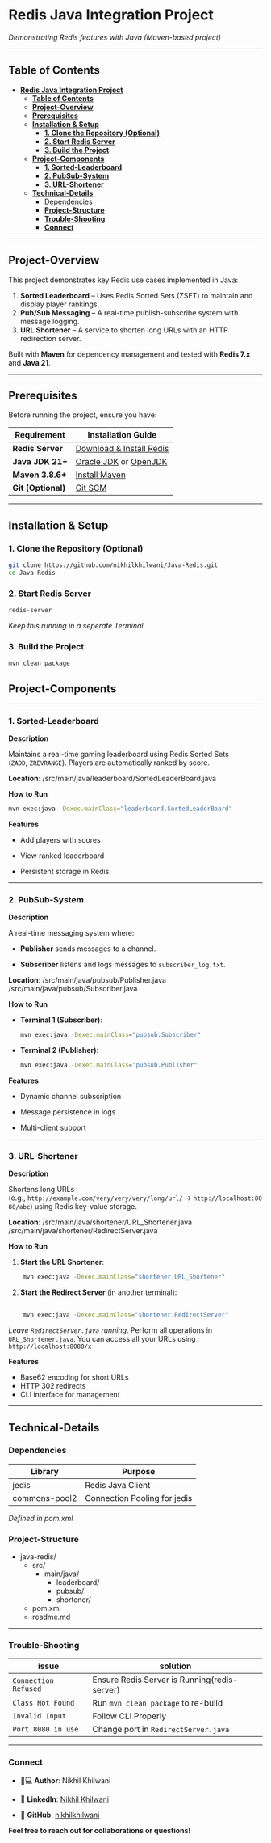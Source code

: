 # **Redis Java Integration Project**

*Demonstrating Redis features with Java (Maven-based project)*  

---

## **Table of Contents**
- [**Redis Java Integration Project**](#redis-java-integration-project)
	- [**Table of Contents**](#table-of-contents)
	- [**Project-Overview**](#project-overview)
	- [**Prerequisites**](#prerequisites)
	- [**Installation \& Setup**](#installation--setup)
		- [**1. Clone the Repository (Optional)**](#1-clone-the-repository-optional)
		- [**2. Start Redis Server**](#2-start-redis-server)
		- [**3. Build the Project**](#3-build-the-project)
	- [**Project-Components**](#project-components)
		- [**1. Sorted-Leaderboard**](#1-sorted-leaderboard)
		- [**2. PubSub-System**](#2-pubsub-system)
		- [**3. URL-Shortener**](#3-url-shortener)
	- [**Technical-Details**](#technical-details)
		- [Dependencies](#dependencies)
		- [**Project-Structure**](#project-structure)
		- [**Trouble-Shooting**](#trouble-shooting)
		- [**Connect**](#connect)

---

## **Project-Overview**

This project demonstrates key Redis use cases implemented in Java:
1. **Sorted Leaderboard** – Uses Redis Sorted Sets (ZSET) to maintain and display player rankings.
2. **Pub/Sub Messaging** – A real-time publish-subscribe system with message logging.
3. **URL Shortener** – A service to shorten long URLs with an HTTP redirection server.

Built with **Maven** for dependency management and tested with **Redis 7.x** and **Java 21**.

---

## **Prerequisites**

Before running the project, ensure you have:

| Requirement       | Installation Guide                          |
|-------------------|---------------------------------------------|
| **Redis Server**  | [Download & Install Redis](https://redis.io/download) |
| **Java JDK 21+**  | [Oracle JDK](https://www.oracle.com/java/technologies/javase-downloads.html) or [OpenJDK](https://openjdk.org/) |
| **Maven 3.8.6+**  | [Install Maven](https://maven.apache.org/install.html) |
| **Git (Optional)**| [Git SCM](https://git-scm.com/downloads)    |

---

## **Installation & Setup**
### **1. Clone the Repository (Optional)**

```bash
git clone https://github.com/nikhilkhilwani/Java-Redis.git
cd Java-Redis
```

### **2. Start Redis Server**

```bash
redis-server
```

*Keep this running in a seperate Terminal*

### **3. Build the Project**

```bash
mvn clean package
```

## **Project-Components**
***
### **1. Sorted-Leaderboard**

**Description**

Maintains a real-time gaming leaderboard using Redis Sorted Sets (`ZADD`, `ZREVRANGE`). Players are automatically ranked by score.

**Location**: /src/main/java/leaderboard/SortedLeaderBoard.java

**How to Run**

```bash
mvn exec:java -Dexec.mainClass="leaderboard.SortedLeaderBoard"
```

**Features**
- Add players with scores
    
- View ranked leaderboard
    
- Persistent storage in Redis

***

### **2. PubSub-System**

**Description**

A real-time messaging system where:
- **Publisher** sends messages to a channel.
    
- **Subscriber** listens and logs messages to `subscriber_log.txt`.

**Location**:
/src/main/java/pubsub/Publisher.java
/src/main/java/pubsub/Subscriber.java

**How to Run**

- **Terminal 1 (Subscriber)**:
    
    
    ```bash
	mvn exec:java -Dexec.mainClass="pubsub.Subscriber"
	```
    
- **Terminal 2 (Publisher)**:
    
    
    ```bash
	mvn exec:java -Dexec.mainClass="pubsub.Publisher"
	```

**Features**

- Dynamic channel subscription
    
- Message persistence in logs
    
- Multi-client support

***

### **3. URL-Shortener**

**Description**

Shortens long URLs (e.g., `http://example.com/very/very/very/long/url/` → `http://localhost:8080/abc`) using Redis key-value storage.

**Location**:
/src/main/java/shortener/URL_Shortener.java
/src/main/java/shortener/RedirectServer.java

**How to Run**

1. **Start the URL Shortener**:
    
```bash
    mvn exec:java -Dexec.mainClass="shortener.URL_Shortener"
``` 
2. **Start the Redirect Server** (in another terminal):
    
```bash
    
    mvn exec:java -Dexec.mainClass="shortener.RedirectServer"
```
*Leave ```RedirectServer.java``` running*. Perform all operations in ```URL_Shortener.java```. You can access all your URLs using ```http://localhost:8080/x``` 

**Features**

- Base62 encoding for short URLs
- HTTP 302 redirects  
- CLI interface for management

***

## **Technical-Details**

### Dependencies

| Library       | Purpose                      |
| ------------- | ---------------------------- |
| jedis         | Redis Java Client            |
| commons-pool2 | Connection Pooling for jedis |

*Defined in pom.xml*

### **Project-Structure**

- java-redis/
	- src/
		- main/java/
			- leaderboard/
			- pubsub/
			- shortener/
	- pom.xml                                  
	- readme.md

***

### **Trouble-Shooting**

| issue                    | solution                                     |
| ------------------------ | -------------------------------------------- |
| ```Connection Refused``` | Ensure Redis Server is Running(redis-server) |
| ```Class Not Found```    | Run ```mvn clean package``` to re-build      |
| ```Invalid Input```      | Follow CLI Properly                          |
| ```Port 8080 in use```   | Change port in ```RedirectServer.java```     |

***

### **Connect**

- 👨💻 **Author**: Nikhil Khilwani
    
- 🔗 **LinkedIn**: [Nikhil Khilwani](https://www.linkedin.com/in/nikhil-khilwani-596192249/)
    
- 🌟 **GitHub**: [nikhilkhilwani](https://github.com/nikhilkhilwani)

**Feel free to reach out for collaborations or questions!**